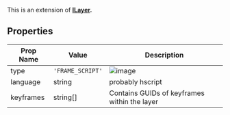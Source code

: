 This is an extension of **[ILayer](/Documentation/Interfaces/ILayer.md).**

## Properties

| Prop Name | Value | Description |
| --------------------- | ------ | ------------------- |
| type | `'FRAME_SCRIPT'` |  ![image](https://github.com/user-attachments/assets/315354c2-6337-443c-866a-630c733c2627) |
| language | string | probably hscript |
| keyframes | string[] | Contains GUIDs of keyframes within the layer |

